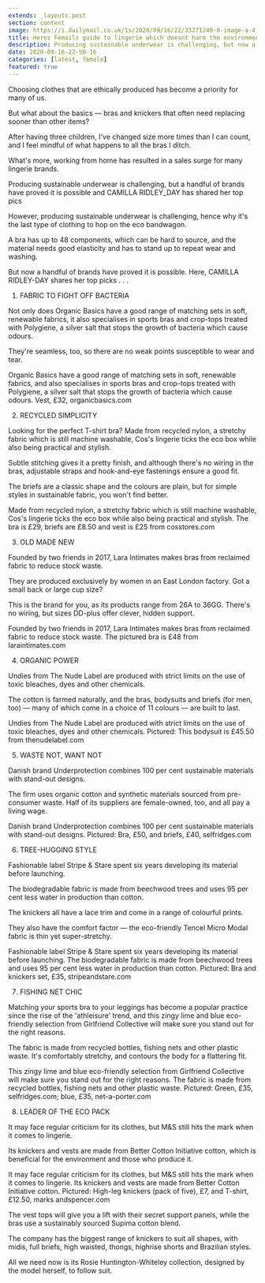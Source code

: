 ```yaml
---
extends: _layouts.post
section: content
image: https://i.dailymail.co.uk/1s/2020/09/16/22/33271240-0-image-a-4_1600291114362.jpg 
title: Heres Femails guide to lingerie which doesnt harm the environment 
description: Producing sustainable underwear is challenging, but now a handful of brands have proved it is possible. Here, CAMILLA RIDLEY-DAY shares her top picks... 
date: 2020-09-16-22-50-16 
categories: [latest, female] 
featured: true 
--- 
```

Choosing clothes that are ethically produced has become a priority for many of us. 

But what about the basics — bras and knickers that often need replacing sooner than other items?

After having three children, I've changed size more times than I can count, and I feel mindful of what happens to all the bras I ditch. 

What's more, working from home has resulted in a sales surge for many lingerie brands.

Producing sustainable underwear is challenging, but a handful of brands have proved it is possible and CAMILLA RIDLEY_DAY has shared her top pics

However, producing sustainable underwear is challenging, hence why it's the last type of clothing to hop on the eco bandwagon. 

A bra has up to 48 components, which can be hard to source, and the material needs good elasticity and has to stand up to repeat wear and washing.

But now a handful of brands have proved it is possible. Here, CAMILLA RIDLEY-DAY shares her top picks . . .

1. FABRIC TO FIGHT OFF BACTERIA 

Not only does Organic Basics have a good range of matching sets in soft, renewable fabrics, it also specialises in sports bras and crop-tops treated with Polygiene, a silver salt that stops the growth of bacteria which cause odours. 

They're seamless, too, so there are no weak points susceptible to wear and tear.

Organic Basics have a good range of matching sets in soft, renewable fabrics, and also specialises in sports bras and crop-tops treated with Polygiene, a silver salt that stops the growth of bacteria which cause odours. Vest, £32, organicbasics.com

2. RECYCLED SIMPLICITY

Looking for the perfect T-shirt bra? Made from recycled nylon, a stretchy fabric which is still machine washable, Cos's lingerie ticks the eco box while also being practical and stylish.

Subtle stitching gives it a pretty finish, and although there's no wiring in the bras, adjustable straps and hook-and-eye fastenings ensure a good fit.

The briefs are a classic shape and the colours are plain, but for simple styles in sustainable fabric, you won't find better.

Made from recycled nylon, a stretchy fabric which is still machine washable, Cos's lingerie ticks the eco box while also being practical and stylish. The bra is £29, briefs are £8.50 and vest is £25 from cosstores.com

3. OLD MADE NEW

Founded by two friends in 2017, Lara Intimates makes bras from reclaimed fabric to reduce stock waste. 

They are produced exclusively by women in an East London factory. Got a small back or large cup size? 

This is the brand for you, as its products range from 26A to 36GG. There's no wiring, but sizes DD-plus offer clever, hidden support.

Founded by two friends in 2017, Lara Intimates makes bras from reclaimed fabric to reduce stock waste. The pictured bra is £48 from laraintimates.com

4. ORGANIC POWER 

Undies from The Nude Label are produced with strict limits on the use of toxic bleaches, dyes and other chemicals. 

The cotton is farmed naturally, and the bras, bodysuits and briefs (for men, too) — many of which come in a choice of 11 colours — are built to last.

Undies from The Nude Label are produced with strict limits on the use of toxic bleaches, dyes and other chemicals. Pictured: This bodysuit is £45.50 from thenudelabel.com

5. WASTE NOT, WANT NOT 

Danish brand Underprotection combines 100 per cent sustainable materials with stand-out designs. 

The firm uses organic cotton and synthetic materials sourced from pre-consumer waste. Half of its suppliers are female-owned, too, and all pay a living wage.

Danish brand Underprotection combines 100 per cent sustainable materials with stand-out designs. Pictured: Bra, £50, and briefs, £40, selfridges.com

6. TREE-HUGGING STYLE 

Fashionable label Stripe & Stare spent six years developing its material before launching. 

The biodegradable fabric is made from beechwood trees and uses 95 per cent less water in production than cotton.

The knickers all have a lace trim and come in a range of colourful prints. 

They also have the comfort factor — the eco-friendly Tencel Micro Modal fabric is thin yet super-stretchy.

Fashionable label Stripe & Stare spent six years developing its material before launching. The biodegradable fabric is made from beechwood trees and uses 95 per cent less water in production than cotton. Pictured: Bra and knickers set, £35, stripeandstare.com

7. FISHING NET CHIC

Matching your sports bra to your leggings has become a popular practice since the rise of the 'athleisure' trend, and this zingy lime and blue eco-friendly selection from Girlfriend Collective will make sure you stand out for the right reasons. 

The fabric is made from recycled bottles, fishing nets and other plastic waste. It's comfortably stretchy, and contours the body for a flattering fit.

This zingy lime and blue eco-friendly selection from Girlfriend Collective will make sure you stand out for the right reasons. The fabric is made from recycled bottles, fishing nets and other plastic waste. Pictured: Green, £35, selfridges.com; blue, £35, net-a-porter.com

8. LEADER OF THE ECO PACK 

It may face regular criticism for its clothes, but M&S still hits the mark when it comes to lingerie.

Its knickers and vests are made from Better Cotton Initiative cotton, which is beneficial for the environment and those who produce it.

It may face regular criticism for its clothes, but M&S still hits the mark when it comes to lingerie. Its knickers and vests are made from Better Cotton Initiative cotton. Pictured: High-leg knickers (pack of five), £7, and T-shirt, £12.50, marks andspencer.com

The vest tops will give you a lift with their secret support panels, while the bras use a sustainably sourced Supima cotton blend.

The company has the biggest range of knickers to suit all shapes, with midis, full briefs, high waisted, thongs, highrise shorts and Brazilian styles. 

All we need now is its Rosie Huntington-Whiteley collection, designed by the model herself, to follow suit.

